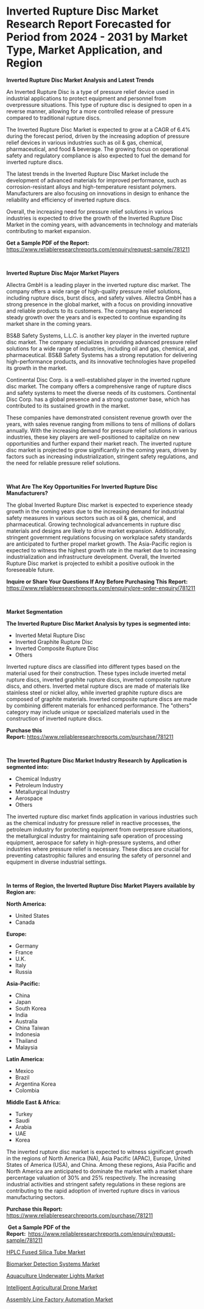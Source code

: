 <p><h1>Inverted Rupture Disc Market Research Report Forecasted for Period from 2024 -  2031 by Market Type, Market Application, and Region</h1></p><p><strong>Inverted Rupture Disc Market Analysis and Latest Trends</strong></p>
<p><p>An Inverted Rupture Disc is a type of pressure relief device used in industrial applications to protect equipment and personnel from overpressure situations. This type of rupture disc is designed to open in a reverse manner, allowing for a more controlled release of pressure compared to traditional rupture discs.</p><p>The Inverted Rupture Disc Market is expected to grow at a CAGR of 6.4% during the forecast period, driven by the increasing adoption of pressure relief devices in various industries such as oil & gas, chemical, pharmaceutical, and food & beverage. The growing focus on operational safety and regulatory compliance is also expected to fuel the demand for inverted rupture discs.</p><p>The latest trends in the Inverted Rupture Disc Market include the development of advanced materials for improved performance, such as corrosion-resistant alloys and high-temperature resistant polymers. Manufacturers are also focusing on innovations in design to enhance the reliability and efficiency of inverted rupture discs.</p><p>Overall, the increasing need for pressure relief solutions in various industries is expected to drive the growth of the Inverted Rupture Disc Market in the coming years, with advancements in technology and materials contributing to market expansion.</p></p>
<p><strong>Get a Sample PDF of the Report:&nbsp;</strong> <a href="https://www.reliableresearchreports.com/enquiry/request-sample/781211">https://www.reliableresearchreports.com/enquiry/request-sample/781211</a></p>
<p>&nbsp;</p>
<p><strong>Inverted Rupture Disc Major Market Players</strong></p>
<p><p>Allectra GmbH is a leading player in the inverted rupture disc market. The company offers a wide range of high-quality pressure relief solutions, including rupture discs, burst discs, and safety valves. Allectra GmbH has a strong presence in the global market, with a focus on providing innovative and reliable products to its customers. The company has experienced steady growth over the years and is expected to continue expanding its market share in the coming years.</p><p>BS&B Safety Systems, L.L.C. is another key player in the inverted rupture disc market. The company specializes in providing advanced pressure relief solutions for a wide range of industries, including oil and gas, chemical, and pharmaceutical. BS&B Safety Systems has a strong reputation for delivering high-performance products, and its innovative technologies have propelled its growth in the market.</p><p>Continental Disc Corp. is a well-established player in the inverted rupture disc market. The company offers a comprehensive range of rupture discs and safety systems to meet the diverse needs of its customers. Continental Disc Corp. has a global presence and a strong customer base, which has contributed to its sustained growth in the market.</p><p>These companies have demonstrated consistent revenue growth over the years, with sales revenue ranging from millions to tens of millions of dollars annually. With the increasing demand for pressure relief solutions in various industries, these key players are well-positioned to capitalize on new opportunities and further expand their market reach. The inverted rupture disc market is projected to grow significantly in the coming years, driven by factors such as increasing industrialization, stringent safety regulations, and the need for reliable pressure relief solutions.</p></p>
<p>&nbsp;</p>
<p><strong>What Are The Key Opportunities For Inverted Rupture Disc Manufacturers?</strong></p>
<p><p>The global Inverted Rupture Disc market is expected to experience steady growth in the coming years due to the increasing demand for industrial safety measures in various sectors such as oil & gas, chemical, and pharmaceutical. Growing technological advancements in rupture disc materials and designs are likely to drive market expansion. Additionally, stringent government regulations focusing on workplace safety standards are anticipated to further propel market growth. The Asia-Pacific region is expected to witness the highest growth rate in the market due to increasing industrialization and infrastructure development. Overall, the Inverted Rupture Disc market is projected to exhibit a positive outlook in the foreseeable future.</p></p>
<p><strong>Inquire or Share Your Questions If Any Before Purchasing This Report:</strong> <a href="https://www.reliableresearchreports.com/enquiry/pre-order-enquiry/781211">https://www.reliableresearchreports.com/enquiry/pre-order-enquiry/781211</a></p>
<p>&nbsp;</p>
<p><strong>Market Segmentation</strong></p>
<p><strong>The Inverted Rupture Disc Market Analysis by types is segmented into:</strong></p>
<p><ul><li>Inverted Metal Rupture Disc</li><li>Inverted Graphite Rupture Disc</li><li>Inverted Composite Rupture Disc</li><li>Others</li></ul></p>
<p><p>Inverted rupture discs are classified into different types based on the material used for their construction. These types include inverted metal rupture discs, inverted graphite rupture discs, inverted composite rupture discs, and others. Inverted metal rupture discs are made of materials like stainless steel or nickel alloy, while inverted graphite rupture discs are composed of graphite materials. Inverted composite rupture discs are made by combining different materials for enhanced performance. The "others" category may include unique or specialized materials used in the construction of inverted rupture discs.</p></p>
<p><strong>Purchase this Report:&nbsp;</strong><a href="https://www.reliableresearchreports.com/purchase/781211">https://www.reliableresearchreports.com/purchase/781211</a></p>
<p>&nbsp;</p>
<p><strong>The Inverted Rupture Disc Market Industry Research by Application is segmented into:</strong></p>
<p><ul><li>Chemical Industry</li><li>Petroleum Industry</li><li>Metallurgical Industry</li><li>Aerospace</li><li>Others</li></ul></p>
<p><p>The inverted rupture disc market finds application in various industries such as the chemical industry for pressure relief in reactive processes, the petroleum industry for protecting equipment from overpressure situations, the metallurgical industry for maintaining safe operation of processing equipment, aerospace for safety in high-pressure systems, and other industries where pressure relief is necessary. These discs are crucial for preventing catastrophic failures and ensuring the safety of personnel and equipment in diverse industrial settings.</p></p>
<p>&nbsp;</p>
<p><strong>In terms of Region, the Inverted Rupture Disc Market Players available by Region are:</strong></p>
<p>
    <p> <strong> North America: </strong>
        <ul>
            <li>United States</li>
            <li>Canada</li>
        </ul>
        </p> 
    <p> <strong> Europe: </strong>
        <ul>
            <li>Germany</li>
            <li>France</li>
            <li>U.K.</li>
            <li>Italy</li>
            <li>Russia</li>
        </ul>
        </p> 
    <p> <strong> Asia-Pacific: </strong>
        <ul>
            <li>China</li>
            <li>Japan</li>
            <li>South Korea</li>
            <li>India</li>
            <li>Australia</li>
            <li>China Taiwan</li>
            <li>Indonesia</li>
            <li>Thailand</li>
            <li>Malaysia</li>
        </ul>
        </p> 
    <p> <strong> Latin America: </strong>
        <ul>
            <li>Mexico</li>
            <li>Brazil</li>
            <li>Argentina Korea</li>
            <li>Colombia</li>
        </ul>
        </p> 
    <p> <strong> Middle East & Africa: </strong>
        <ul>
            <li>Turkey</li>
            <li>Saudi</li>
            <li>Arabia</li>
            <li>UAE</li>
            <li>Korea</li>
        </ul>
    </p>
    </p>
<p><p>The inverted rupture disc market is expected to witness significant growth in the regions of North America (NA), Asia Pacific (APAC), Europe, United States of America (USA), and China. Among these regions, Asia Pacific and North America are anticipated to dominate the market with a market share percentage valuation of 30% and 25% respectively. The increasing industrial activities and stringent safety regulations in these regions are contributing to the rapid adoption of inverted rupture discs in various manufacturing sectors.</p></p>
<p><strong>Purchase this Report: </strong><a href="https://www.reliableresearchreports.com/purchase/781211">https://www.reliableresearchreports.com/purchase/781211</a></p>
<p>&nbsp;<strong>Get a Sample PDF of the Report:&nbsp;&nbsp;</strong><a href="https://www.reliableresearchreports.com/enquiry/request-sample/781211">https://www.reliableresearchreports.com/enquiry/request-sample/781211</a></p>
<p><strong></strong></p>
<p><p><a href="https://medium.com/@dougschmidt1982/analyzing-hplc-fused-silica-tube-market-global-industry-perspective-and-forecast-2024-to-2031-18aad2693006">HPLC Fused Silica Tube Market</a></p><p><a href="https://medium.com/@dougschmidt1982/decoding-biomarker-detection-systems-market-metrics-market-share-trends-and-growth-patterns-4c94b0662d7a">Biomarker Detection Systems Market</a></p><p><a href="https://medium.com/@birdielynch2022/aquaculture-underwater-lights-market-size-market-outlook-and-market-forecast-2024-to-2031-2c7497e7d4f3">Aquaculture Underwater Lights Market</a></p><p><a href="https://medium.com/@dougschmidt1982/decoding-intelligent-agricultural-drone-market-metrics-market-share-trends-and-growth-patterns-c753062c8b80">Intelligent Agricultural Drone Market</a></p><p><a href="https://medium.com/@dougschmidt1982/assembly-line-factory-automation-market-analysis-and-sze-forecasted-for-period-from-2024-to-2031-3913258a9fdd">Assembly Line Factory Automation Market</a></p></p>